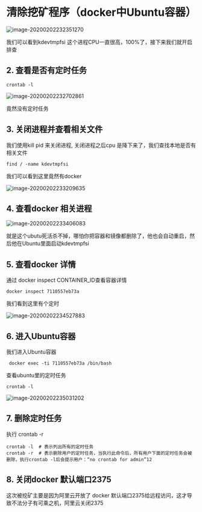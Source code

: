 # 清除挖矿程序（docker中Ubuntu容器）

![image-20200202232351270](https://gitee.com/zszdevelop/blogimage/raw/master/img/image-20200202232351270.png)

我们可以看到kdevtmpfsi 这个进程CPU一直很高，100%了，接下来我们就开启排查

## 2. 查看是否有定时任务

```
crontab -l
```

![image-20200202232702861](https://gitee.com/zszdevelop/blogimage/raw/master/img/image-20200202232702861.png)

竟然没有定时任务

## 3. 关闭进程并查看相关文件

我们使用kill pid 来关闭进程, 关闭进程之后cpu 是降下来了，我们查找本地是否有相关文件

```
find / -name kdevtmpfsi
```

我们可以看到这里竟然有docker

![image-20200202233209635](https://gitee.com/zszdevelop/blogimage/raw/master/img/image-20200202233209635.png)

## 4. 查看docker 相关进程

![image-20200202233406083](https://gitee.com/zszdevelop/blogimage/raw/master/img/image-20200202233406083.png)

就是这个ubutu死活杀不掉，哪怕你把容器和镜像都删除了，他也会自动重启，然后他在Ubuntu里面启动kdevtmpfsi

## 5. 查看docker 详情

通过 docker inspect CONTAINER_ID查看容器详情

```
docker inspect 7110557eb73a
```

我们看到这里有个定时

![image-20200202234527883](https://gitee.com/zszdevelop/blogimage/raw/master/img/image-20200202234527883.png)

## 6. 进入Ubuntu容器

我们进入Ubuntu容器

```
 docker exec -ti 7110557eb73a /bin/bash
```

查看ubuntu里的定时任务

```
crontab -l
```

![image-20200202235031202](https://gitee.com/zszdevelop/blogimage/raw/master/img/image-20200202235031202.png)

## 7. 删除定时任务

执行 crontab -r 

```
crontab -l  # 表示列出所有的定时任务
crontab -r  # 表示删除用户的定时任务，当执行此命令后，所有用户下面的定时任务会被删除，执行crontab -l后会提示用户：“no crontab for admin”12
```

## 8. 关闭docker 默认端口2375

这次被挖矿主要是因为阿里云开放了 docker 默认端口2375给远程访问，这才导致不法分子有可乘之机，阿里云关闭2375